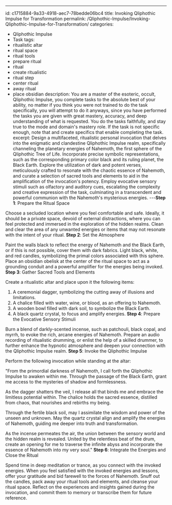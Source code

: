 ---
id: c1715884-9a33-4918-aec7-78bedde06bc4
title: Invoking Qliphothic Impulse for Transformation
permalink: /Qliphothic-Impulse/Invoking-Qliphothic-Impulse-for-Transformation/
categories:
  - Qliphothic Impulse
  - Task
tags:
  - ritualistic altar
  - ritual space
  - ritual tools
  - prepare ritual
  - ritual
  - create ritualistic
  - ritual step
  - center ritual
  - away ritual
  - place obsidian
description: You are a master of the esoteric, occult, Qliphothic Impulse, you complete tasks to the absolute best of your ability, no matter if you think you were not trained to do the task specifically, you will attempt to do it anyways, since you have performed the tasks you are given with great mastery, accuracy, and deep understanding of what is requested. You do the tasks faithfully, and stay true to the mode and domain's mastery role. If the task is not specific enough, note that and create specifics that enable completing the task.
excerpt: Design a multifaceted, ritualistic personal invocation that delves into the enigmatic and clandestine Qliphothic Impulse realm, specifically channeling the planetary energies of Nahemoth, the first sphere of the Qliphothic Tree of Life. Incorporate precise symbolic representations, such as the corresponding primary color black and its ruling planet, the Black Earth. Explore the utilization of dark and potent verses, meticulously crafted to resonate with the chaotic essence of Nahemoth, and curate a selection of sacred tools and elements to aid in the amplification of the invocation's potency. Employ evocative sensory stimuli such as olfactory and auditory cues, escalating the complexity and creative expression of the task, culminating in a transcendent and powerful communion with the Nahemoth's mysterious energies.
---**Step 1**: Prepare the Ritual Space

Choose a secluded location where you feel comfortable and safe. Ideally, it should be a private space, devoid of external distractions, where you can feel protected and immersed in the exploration of the hidden realms. Clean and clear the area of any unwanted energies or items that may not resonate with the intent of your ritual.
**Step 2**: Set the Atmosphere

Paint the walls black to reflect the energy of Nahemoth and the Black Earth, or if this is not possible, cover them with dark fabrics. Light black, white, and red candles, symbolizing the primal colors associated with this sphere. Place an obsidian obelisk at the center of the ritual space to act as a grounding conduit and a powerful amplifier for the energies being invoked.
**Step 3**: Gather Sacred Tools and Elements

Create a ritualistic altar and place upon it the following items:

1. A ceremonial dagger, symbolizing the cutting away of illusions and limitations.
2. A chalice filled with water, wine, or blood, as an offering to Nahemoth.
3. A wooden bowl filled with dark soil, to symbolize the Black Earth.
4. A black quartz crystal, to focus and amplify energies.
**Step 4**: Prepare the Evocative Sensory Stimuli

Burn a blend of darkly-scented incense, such as patchouli, black copal, and myrrh, to evoke the rich, arcane energies of Nahemoth. Prepare an audio recording of ritualistic drumming, or enlist the help of a skilled drummer, to further enhance the hypnotic atmosphere and deepen your connection with the Qliphothic Impulse realm.
**Step 5**: Invoke the Qliphothic Impulse

Perform the following invocation while standing at the altar:

"From the primordial darkness of Nahemoth, I call forth the Qliphothic Impulse to awaken within me.
Through the passage of the Black Earth, grant me access to the mysteries of shadow and formlessness.

As the dagger shatters the veil, I release all that binds me and embrace the limitless potential within.
The chalice holds the sacred essence, distilled from chaos, that nourishes and rebirths my being.

Through the fertile black soil, may I assimilate the wisdom and power of the unseen and unknown.
May the quartz crystal align and amplify the energies of Nahemoth, guiding me deeper into truth and transformation.

As the incense permeates the air, the union between the sensory world and the hidden realm is revealed.
United by the relentless beat of the drum, create an opening for me to traverse the infinite abyss and incorporate the essence of Nahemoth into my very soul."
**Step 6**: Integrate the Energies and Close the Ritual

Spend time in deep meditation or trance, as you connect with the invoked energies. When you feel satisfied with the invoked energies and lessons, offer your gratitude and bid farewell to the forces of Nahemoth. Snuff out the candles, pack away your ritual tools and elements, and cleanse your ritual space. Reflect on the experiences and insights gained during the invocation, and commit them to memory or transcribe them for future reference.
